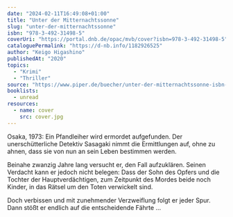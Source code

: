 ```yaml
---
date: "2024-02-11T16:49:08+01:00"
title: "Unter der Mitternachtssonne"
slug: "unter-der-mitternachtssonne"
isbn: "978-3-492-31498-5"
coverUri: "https://portal.dnb.de/opac/mvb/cover?isbn=978-3-492-31498-5"
cataloguePermalink: "https://d-nb.info/1182926525"
author: "Keigo Higashino"
publishedAt: "2020"
topics:
  - "Krimi"
  - "Thriller"
source: "https://www.piper.de/buecher/unter-der-mitternachtssonne-isbn-978-3-492-31498-5"
booklists:
  - unread
resources:
  - name: cover
    src: cover.jpg
---
```


Osaka, 1973: Ein Pfandleiher wird ermordet aufgefunden. Der unerschütterliche 
Detektiv Sasagaki nimmt die Ermittlungen auf, ohne zu ahnen, dass sie von nun an 
sein Leben bestimmen werden.

Beinahe zwanzig Jahre lang versucht er, den Fall aufzuklären. Seinen Verdacht 
kann er jedoch nicht belegen: Dass der Sohn des Opfers und die Tochter der 
Hauptverdächtigen, zum Zeitpunkt des Mordes beide noch Kinder, in das Rätsel um 
den Toten verwickelt sind.

Doch verbissen und mit zunehmender Verzweiflung folgt er jeder Spur. Dann stößt 
er endlich auf die entscheidende Fährte …
